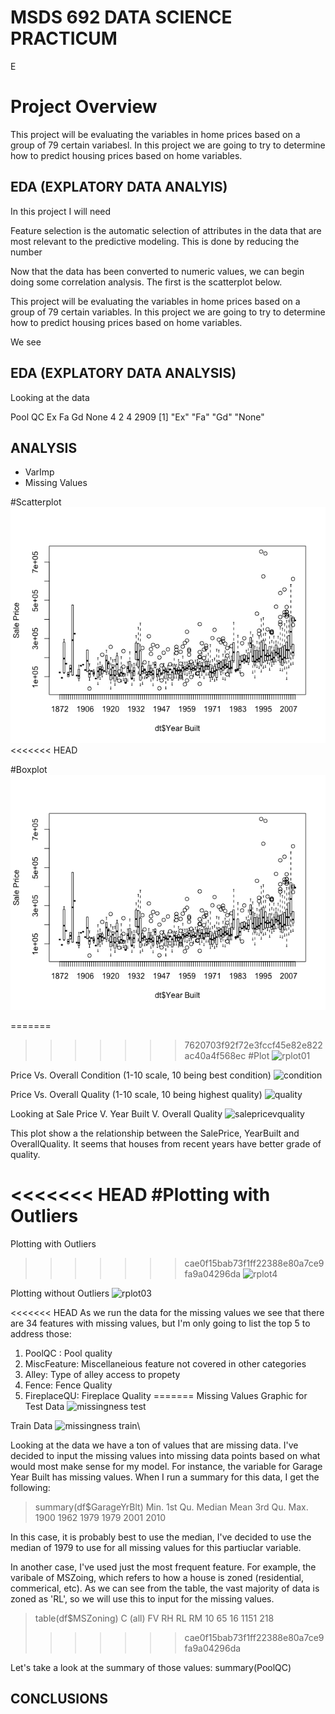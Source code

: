 # MSDS 692 DATA SCIENCE PRACTICUM 
E

# Project Overview

This project will be evaluating the variables in home prices based on a group of 79 certain variabesl. In this project we are going to try to determine how to predict housing prices based on home variables.

## EDA (EXPLATORY DATA ANALYIS)
In this project I will need 

Feature selection is the automatic selection of attributes in the data that are most relevant to the predictive modeling. This is done by reducing the number

Now that the data has been converted to numeric values, we can begin doing some correlation analysis. The first is the scatterplot below.

This project will be evaluating the variables in home prices based on a group of 79 certain variables. In this project we are going to try to determine how to predict housing prices based on home variables.

We see 

## EDA (EXPLATORY DATA ANALYSIS)
Looking at the data

Pool QC
  Ex   Fa   Gd None 
   4    2    4 2909 
[1] "Ex"   "Fa"   "Gd"   "None"

## ANALYSIS
* VarImp
* Missing Values



#Scatterplot
![](https://github.com/bjt4080/Data-Science-Project/blob/master/Boxplot.png)
<<<<<<< HEAD


#Boxplot
![Boxer](https://github.com/bjt4080/Data-Science-Project/blob/master/Boxplot.png)


=======
 
>>>>>>> 7620703f92f72e3fccf45e82e822ac40a4f568ec
#Plot
![rplot01](https://user-images.githubusercontent.com/25735405/40893807-73736cb6-6759-11e8-9298-aa7d95b9fb64.png)

Price Vs. Overall Condition (1-10 scale, 10 being best condition)
![condition](https://user-images.githubusercontent.com/25735405/40893912-671a4646-675a-11e8-9fca-2324b7fd3539.png)

Price Vs. Overall Quality (1-10 scale, 10 being highest quality)
![quality](https://user-images.githubusercontent.com/25735405/40893997-222cb14e-675b-11e8-843f-ebee768f533f.png)

Looking at Sale Price V. Year Built V. Overall Quality
![salepricevquality](https://user-images.githubusercontent.com/25735405/41806217-a1254a66-766e-11e8-9dbe-8c98912da6c1.png)

This plot show a the relationship between the SalePrice, YearBuilt and OverallQuality. It seems that houses from recent years have better grade of quality.

<<<<<<< HEAD
#Plotting with Outliers
=======
Plotting with Outliers 
>>>>>>> cae0f15bab73f1ff22388e80a7ce9fa9a04296da
![rplot4](https://user-images.githubusercontent.com/25735405/41139323-b83e942a-6a9b-11e8-81a4-3f285c08a510.png)

Plotting without Outliers
![rplot03](https://user-images.githubusercontent.com/25735405/41139466-9f5bbd06-6a9c-11e8-953a-ebaeaf57ee77.png)

<<<<<<< HEAD
As we run the data for the missing values we see that there are 34 features with missing values, but I'm only going to list the top 5 to address those:
1. PoolQC : Pool quality
2. MiscFeature: Miscellaneious feature not covered in other categories
3. Alley: Type of alley access to propety
4. Fence: Fence Quality
5. FireplaceQU: Fireplace Quality
=======
Missing Values Graphic for Test Data
![missingness test](https://user-images.githubusercontent.com/25735405/41495351-f42e1b56-70d9-11e8-9817-9b26a042b0dd.png)

Train Data
![missingness train](https://user-images.githubusercontent.com/25735405/41495353-f5f3cb0c-70d9-11e8-9c38-4552d7b34a6c.png)\


Looking at the data we have a ton of values that are missing data. I've decided to input the missing values into missing data points based on what would most make sense for my model. For instance, the variable for Garage Year Built has missing values. When I run a summary for this data, I get the following: 
> summary(df$GarageYrBlt)
   Min. 1st Qu.  Median    Mean 3rd Qu.    Max. 
   1900    1962    1979    1979    2001    2010 
   
 In this case, it is probably best to use the median, I've decided to use the median of 1979 to use for all missing values for this partiuclar variable. 
 
 In another case, I've used just the most frequent feature. For example, the varibale of MSZoing, which refers to how a house is zoned (residential, commerical, etc). As we can see from the table, the vast majority of data is zoned as 'RL', so we will use this to input for the missing values. 
 > table(df$MSZoning)
C (all)      FV      RH      RL      RM 
     10      65      16    1151     218 
>>>>>>> cae0f15bab73f1ff22388e80a7ce9fa9a04296da

Let's take a look at the summary of those values:
summary(PoolQC)



## CONCLUSIONS



